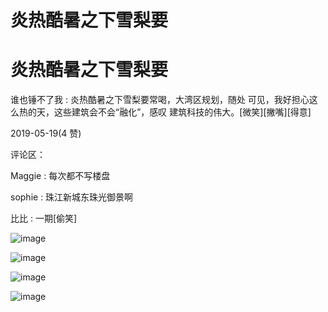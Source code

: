# 炎热酷暑之下雪梨要

# 炎热酷暑之下雪梨要

谁也锤不了我 : 炎热酷暑之下雪梨要常喝，大湾区规划，随处 可见，我好担心这么热的天，这些建筑会不会“融化”，感叹 建筑科技的伟大。[微笑][撇嘴][得意]

2019-05-19(4 赞)

评论区：

Maggie : 每次都不写楼盘

sophie : 珠江新城东珠光御景啊

比比 : 一期[偷笑]

![image](img/Image_0443.png)

![image](img/Image_0451.png)

![image](img/Image_0461.png)

![image](img/Image_0471.png)